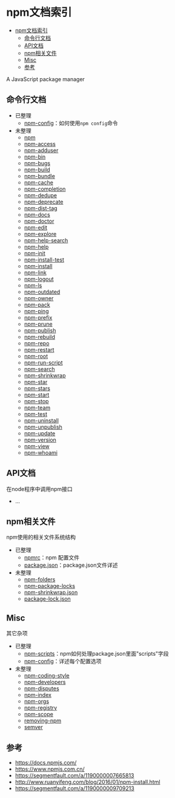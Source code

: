# npm文档索引

<!-- TOC -->

- [npm文档索引](#npm文档索引)
    - [命令行文档](#命令行文档)
    - [API文档](#api文档)
    - [npm相关文件](#npm相关文件)
    - [Misc](#misc)
    - [参考](#参考)

<!-- /TOC -->

A JavaScript package manager

<!-- 
- 已整理
    - [](#)
    - [](#)
    - [](#)
    - [](#)
    - [](#)
- 未整理
    - [](#)
    - [](#)
    - [](#)
    - [](#) 
-->

## 命令行文档

- 已整理
    - [npm-config](./cli/npm-config.md)：如何使用`npm config`命令
- 未整理
    - [npm](#)
    - [npm-access](#)
    - [npm-adduser](#)
    - [npm-bin](#)
    - [npm-bugs](#)
    - [npm-build](#) 
    - [npm-bundle](#)
    - [npm-cache](#)
    - [npm-completion](#)
    - [npm-dedupe](#)
    - [npm-deprecate](#)
    - [npm-dist-tag](#)
    - [npm-docs](#) 
    - [npm-doctor](#)
    - [npm-edit](#)
    - [npm-explore](#)
    - [npm-help-search](#) 
    - [npm-help](#)
    - [npm-init](#)
    - [npm-install-test](#)
    - [npm-install](#) 
    - [npm-link](#)
    - [npm-logout](#)
    - [npm-ls](#)
    - [npm-outdated](#) 
    - [npm-owner](#)
    - [npm-pack](#)
    - [npm-ping](#)
    - [npm-prefix](#)
    - [npm-prune](#)
    - [npm-publish](#)
    - [npm-rebuild](#)
    - [npm-repo](#) 
    - [npm-restart](#)
    - [npm-root](#)
    - [npm-run-script](#)
    - [npm-search](#)  
    - [npm-shrinkwrap](#)
    - [npm-star](#)
    - [npm-stars](#)
    - [npm-start](#) 
    - [npm-stop](#)
    - [npm-team](#)
    - [npm-test](#)
    - [npm-uninstall](#)
    - [npm-unpublish](#)
    - [npm-update](#)
    - [npm-version](#)
    - [npm-view](#) 
    - [npm-whoami](#)

## API文档

在node程序中调用npm接口
- ...

## npm相关文件

npm使用的相关文件系统结构

- 已整理
    - [npmrc](./files/npmrc.md)：npm 配置文件
    - [package.json](./files/package.json.md)：package.json文件详述
- 未整理
    - [npm-folders](#)
    - [npm-package-locks](#)
    - [npm-shrinkwrap.json](#)
    - [package-lock.json](#)
    
## Misc

其它杂项

- 已整理
    - [npm-scripts](./misc/npm-scripts.md)：npm如何处理package.json里面"scripts"字段
    - [npm-config](./misc/npm-config.md)：详述每个配置选项
- 未整理
    - [npm-coding-style](#)
    - [npm-developers](#)
    - [npm-disputes](#)
    - [npm-index](#)
    - [npm-orgs](#)
    - [npm-registry](#)
    - [npm-scope](#)
    - [removing-npm](#)
    - [semver](#)

## 参考

- https://docs.npmjs.com/
- https://www.npmjs.com.cn/
- https://segmentfault.com/a/1190000007665813
- http://www.ruanyifeng.com/blog/2016/01/npm-install.html
- https://segmentfault.com/a/1190000009709213